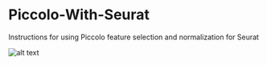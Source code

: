 # Piccolo-With-Seurat
Instructions for using Piccolo feature selection and normalization for Seurat


![alt text]([https://github.com/Amartya101/Piccolo-With-Seurat/blob/SCTv2_UMAPs.png])
